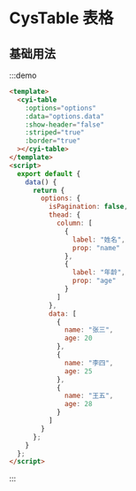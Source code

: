 <script>
  module.exports = {
    methods: {
    },
    data() {
      return {
        options: {
          isPagination: false,
          isIndex: true,
          thead: {
            column: [
              {
                label: "姓名",
                prop: "name"
              },
              {
                label: "年龄",
                prop: "age"
              }
            ]
          },
          data: [
            {
              name: "张三",
              age: 20
            },
            {
              name: "李四",
              age: 25
            },
            {
              name: "王五",
              age: 28
            }
          ]
        }
      }
    }
  };
</script>

# CysTable 表格

## 基础用法

:::demo

```html
<template>
  <cyi-table
    :options="options"
    :data="options.data"
    :show-header="false"
    :striped="true"
    :border="true"
  ></cyi-table>
</template>
<script>
  export default {
    data() {
      return {
        options: {
          isPagination: false,
          thead: {
            column: [
              {
                label: "姓名",
                prop: "name"
              },
              {
                label: "年龄",
                prop: "age"
              }
            ]
          },
          data: [
            {
              name: "张三",
              age: 20
            },
            {
              name: "李四",
              age: 25
            },
            {
              name: "王五",
              age: 28
            }
          ]
        }
      };
    }
  };
</script>
```

:::
